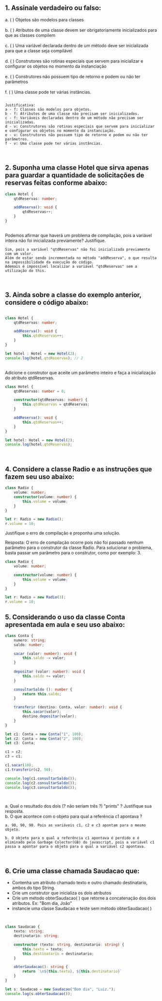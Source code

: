 ## 1. Assinale verdadeiro ou falso:

a. ( ) Objetos são modelos para classes<br>  
b. ( ) Atributos de uma classe devem ser obrigatoriamente inicializados para que as classes compilem<br>  
c. ( ) Uma variável declarada dentro de um método deve ser inicializada para que a classe seja compilável<br>  
d. ( ) Construtores são rotinas especiais que servem para inicializar e configurar os objetos no momento da instanciação<br>  
e. ( ) Construtores não possuem tipo de retorno e podem ou não ter parâmetros<br>  
f. ( ) Uma classe pode ter várias instâncias.<br>

```Resposta: a - f, b - f, c - f, d - v, e - v, f - v.  

Justificativa:
a - f: Classes são modelos para objetos.
b - f: Atributos de uma classe não precisam ser inicializados.
c - f: Variáveis declaradas dentro de um método não precisam ser inicializadas.
d - v: Construtores são rotinas especiais que servem para inicializar e configurar os objetos no momento da instanciação. 
e - v: Construtores não possuem tipo de retorno e podem ou não ter parâmetros.
f - v: Uma classe pode ter várias instâncias.
```  
<br>

## 2. Suponha uma classe Hotel que sirva apenas para guardar a quantidade de solicitações de reservas feitas conforme abaixo:  

```typescript
class Hotel {
    qtdReservas: number;

    addReserva(): void {
        qtdReservas++;
    }
}
```
<br>
Podemos afirmar que haverá um problema de compilação, pois a variável inteira não foi inicializada previamente? Justifique.<br>


```Resposta:
Sim, pois a variável "qtdReservas" não foi inicializada previamente com um valor.
Além de estar sendo incrementada no método "addReserva", o que resulta na impossibilidade da execução do código.
Ademais é impossível localizar a variável "qtdReservas" sem a utilização do this.
```
<br>

## 3. Ainda sobre a classe do exemplo anterior, considere o código abaixo:

```typescript

class Hotel {
    qtdReservas: number;

    addReserva(): void {
        this.qtdReservas++;
    }
}

let hotel : Hotel = new Hotel(2);
console.log(hotel.qtdReservas); // 2
```
<br>
Adicione o construtor que aceite um parâmetro inteiro e faça a inicialização do atributo qtdReservas.


```typescript
class Hotel {
    qtdReservas: number = 0;

    constructor(qtdReservas: number) {
        this.qtdReservas = qtdReservas;
    }

    addReserva(): void {
        this.qtdReservas++;
    }
}

let hotel: Hotel = new Hotel(2);
console.log(hotel.qtdReservas);
```
<br>

## 4. Considere a classe Radio e as instruções que fazem seu uso abaixo:

```typescript
class Radio {
    volume: number;
    constructor(volume: number) {
        this.volume = volume;
    }
}

let r: Radio = new Radio();
r.volume = 10;
```
Justifique o erro de compilação e proponha uma solução.<br>

Resposta:
O erro de compilação ocorre pois não foi passado nenhum parâmetro para o construtor da classe Radio. Para solucionar o problema, 
basta passar um parâmetro para o construtor, como por exemplo: 3.<br>

```typescript
class Radio {
    volume: number;

    constructor(volume: number) {
        this.volume = volume;
    }
}

let r: Radio = new Radio(3);
r.volume = 10;
```

## 5. Considerando o uso da classe Conta apresentada em aula e seu uso abaixo:

```typescript
class Conta {
    numero: string;
    saldo: number;

    sacar (valor: number): void {
        this.saldo -= valor;
    }
    
    depositar (valor: number): void {
        this.saldo += valor;
    }

    consultarSaldo (): number {
        return this.saldo;
    }

    transferir (destino: Conta, valor: number): void {
        this.sacar(valor);
        destino.depositar(valor);
    }
}

let c1: Conta = new Conta("1", 100);
let c2: Conta = new Conta("2", 100);
let c3: Conta;

c1 = c2;
c3 = c1;

c1.sacar(10);
c1.transferir(c2, 50);

console.log(c1.consultarSaldo());
console.log(c2.consultarSaldo());
console.log(c3.consultarSaldo());
```
<br>

a. Qual o resultado dos dois (? não seriam três ?) "prints" ? Justifique sua resposta.<br>
b. O que acontece com o objeto para qual a referência c1 apontava ?<br>


```Resposta:
a. 90, 90, 90. Pois as variáveis c1, c2 e c3 apontam para o mesmo objeto.

b. O objeto para o qual a referência c1 apontava é perdido e é eliminado pelo Garbage Colector(GB) do javascript, pois a variável c1 passa a apontar para o objeto para o qual a variável c2 apontava.
```
<br>

## 6. Crie uma classe chamada Saudacao que:
<ul> 
    <li>Contenha um atributo chamado texto e outro chamado destinatario, ambos do tipo String.</li>
    <li> Crie um construtor que inicializa os dois atributos</li>
    <li> Crie um método obterSaudacao( ) que retorne a concatenação dos dois atributos. Ex: "Bom dia, João"</li>
    <li> instancie uma classe Saudacao e teste sem método obterSaudacao( )</li>
</ul>
<br>

```typescript
class Saudacao {
    texto: string;
    destinatario: string;

    constructor (texto: string, destinatario: string) {
        this.texto = texto;
        this.destinatario = destinatario;
    }

    obterSaudacao(): string {
        return `\n${this.texto}, ${this.destinatario}`
    }
}

let s: Saudacao = new Saudacao("Bom dia", "Luiz.");
console.log(s.obterSaudacao());
```